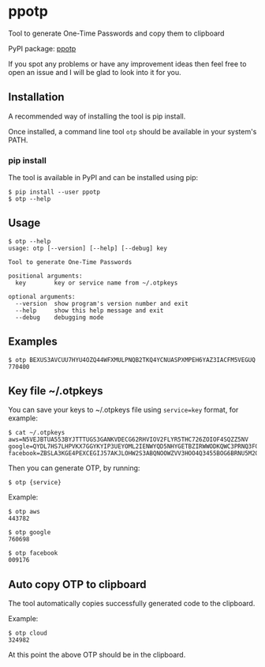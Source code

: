 # ppotp
Tool to generate One-Time Passwords and copy them to clipboard

PyPI package: [ppotp](https://pypi.python.org/pypi/ppotp)

If you spot any problems or have any improvement ideas then feel free to open
an issue and I will be glad to look into it for you.

## Installation
A recommended way of installing the tool is pip install.

Once installed, a command line tool `otp` should be available in your system's PATH.

### pip install
The tool is available in PyPI and can be installed using pip:
```
$ pip install --user ppotp
$ otp --help
```

## Usage
```
$ otp --help
usage: otp [--version] [--help] [--debug] key

Tool to generate One-Time Passwords

positional arguments:
  key        key or service name from ~/.otpkeys

optional arguments:
  --version  show program's version number and exit
  --help     show this help message and exit
  --debug    debugging mode
```

## Examples
```
$ otp BEXUS3AVCUU7HYU4OZQ44WFXMULPNQB2TKQ4YCNUASPXMPEH6YAZ3IACFM5VEGUQ
770400
```

## Key file ~/.otpkeys
You can save your keys to ~/.otpkeys file using `service=key` format, for
example:
```
$ cat ~/.otpkeys
aws=N5VEJBTUA553BYJTTTUGS3GANKVDECG62RHVIOV2FLYR5THC726ZOIOF4SQZZ5NV
google=QYDL7HS7LHPVKX7GGYKYIP3UEYOML2IENWYQD5NHYGETBZIRWWODKQWC3PRNQ3FO
facebook=ZBSLA3KGE4PEXCEGIJ57AKJLOHW2S3ABQNOOWZVV3HOO4Q3455BOG6BRNU5M2QK4
```

Then you can generate OTP, by running:
```
$ otp {service}
```

Example:
```
$ otp aws
443782

$ otp google
760698

$ otp facebook
009176
```

## Auto copy OTP to clipboard
The tool automatically copies successfully generated code to the clipboard.

Example:
```
$ otp cloud
324982
```
At this point the above OTP should be in the clipboard.
